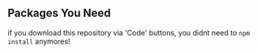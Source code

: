 ## Packages You Need
if you download this repository via 'Code' buttons, you didnt need to ```npm install``` anymores!
